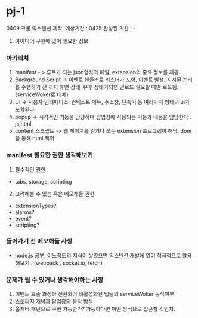 # pj-1
0409 
크롬 익스텐션 제작. 
예상기간 : 0425
완성된 기간 : - 

1. 아이디어 구현에 있어 필요한 정보

### 아키텍쳐
1. manifest - > 루트가 되는 json형식의 파일, extension의 중요 정보를 제공.
2. Background Script -> 이벤트 핸들러로 리스너가 포함, 이벤트 발생, 지시된 논리를 수행하기 전 까지 휴면 상태. 유후 상태가되면 언로드 필요할 때만 로드됨. (serviceWoker로 대체)
3. UI -> 사용자 인터페이스, 컨텍스트 메뉴, 주소창, 단축키 등 여러가지 형태의 ui가 포함된다.
4. popup -> 시각적인 기능을 담당하며 팝업창에 사용되는 기능과 내용을 담당한다 . js,html
5. content 스크립트 -> 웹 페이지를 읽거나 쓰는 extension 프로그램이 해당, dom을 통해 html 제어

### manifest 필요한 권한 생각해보기 

1. 필수적인 권한
- tabs, storage, scripting

2. 고려해볼 수 있는 혹은 메모해둘 권한
- extensionTypes?
- alarms?
- event?
- scripting?


### 들어가기 전 메모해둘 사항
- node.js 공부, 어느정도의 지식이 쌓였으면 익스텐션 개발에 있어 적극적으로 활용해보기 . (webpack , socket.io, fetch)

### 문제가 될 수 있거나 생각해야하는 사항
1. 이벤트 호출 과정과 전환되어 비활성화된 탭들의 serviceWoker 동작여부
2. 스토리지 개념과 팝업창의 동작 방식
3. 옵저버 패턴으로 구현 가능한가? 가능하다면 어떤 방식으로 접근할 것인지. 
